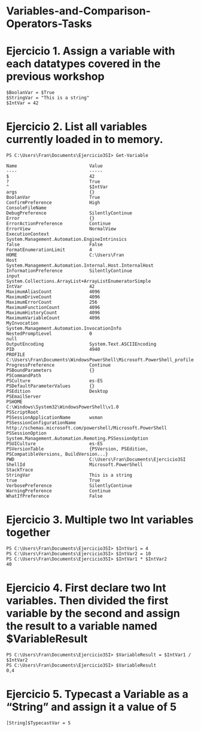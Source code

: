 # Variables-and-Comparison-Operators-Tasks

# Ejercicio 1. Assign a variable with each datatypes covered in the previous workshop
```
$BoolanVar = $True
$StringVar = "This is a string"
$IntVar = 42
```

# Ejercicio 2. List all variables currently loaded in to memory.
```
PS C:\Users\Fran\Documents\Ejercicio3SI> Get-Variable

Name                           Value
----                           -----
$                              42
?                              True
^                              $IntVar
args                           {}
BoolanVar                      True
ConfirmPreference              High
ConsoleFileName
DebugPreference                SilentlyContinue
Error                          {}
ErrorActionPreference          Continue
ErrorView                      NormalView
ExecutionContext               System.Management.Automation.EngineIntrinsics
false                          False
FormatEnumerationLimit         4
HOME                           C:\Users\Fran
Host                           System.Management.Automation.Internal.Host.InternalHost
InformationPreference          SilentlyContinue
input                          System.Collections.ArrayList+ArrayListEnumeratorSimple
IntVar                         42
MaximumAliasCount              4096
MaximumDriveCount              4096
MaximumErrorCount              256
MaximumFunctionCount           4096
MaximumHistoryCount            4096
MaximumVariableCount           4096
MyInvocation                   System.Management.Automation.InvocationInfo
NestedPromptLevel              0
null
OutputEncoding                 System.Text.ASCIIEncoding
PID                            4940
PROFILE                        C:\Users\Fran\Documents\WindowsPowerShell\Microsoft.PowerShell_profile.ps1
ProgressPreference             Continue
PSBoundParameters              {}
PSCommandPath
PSCulture                      es-ES
PSDefaultParameterValues       {}
PSEdition                      Desktop
PSEmailServer
PSHOME                         C:\Windows\System32\WindowsPowerShell\v1.0
PSScriptRoot
PSSessionApplicationName       wsman
PSSessionConfigurationName     http://schemas.microsoft.com/powershell/Microsoft.PowerShell
PSSessionOption                System.Management.Automation.Remoting.PSSessionOption
PSUICulture                    es-ES
PSVersionTable                 {PSVersion, PSEdition, PSCompatibleVersions, BuildVersion...}
PWD                            C:\Users\Fran\Documents\Ejercicio3SI
ShellId                        Microsoft.PowerShell
StackTrace
StringVar                      This is a string
true                           True
VerbosePreference              SilentlyContinue
WarningPreference              Continue
WhatIfPreference               False
```

# Ejercicio 3. Multiple two Int variables together
```
PS C:\Users\Fran\Documents\Ejercicio3SI> $IntVar1 = 4
PS C:\Users\Fran\Documents\Ejercicio3SI> $IntVar2 = 10
PS C:\Users\Fran\Documents\Ejercicio3SI> $IntVar1 * $IntVar2
40
```
# Ejercicio 4. First declare two Int variables. Then divided the first variable by the second and assign the result to a variable named $VariableResult
```
PS C:\Users\Fran\Documents\Ejercicio3SI> $VariableResult = $IntVar1 / $IntVar2
PS C:\Users\Fran\Documents\Ejercicio3SI> $VariableResult
0,4
```

# Ejercicio 5. Typecast a Variable as a “String” and assign it a value of 5
```
[String]$TypecastVar = 5
```
